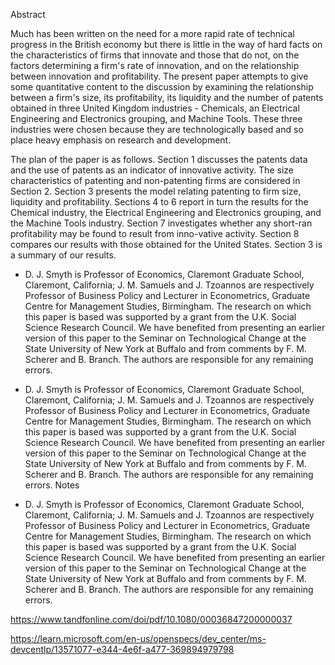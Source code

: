 Abstract

Much has been written on the need for a more rapid rate of technical progress in the British economy but there is little in the way of hard facts on the characteristics of firms that innovate and those that do not, on the factors determining a firm's rate of innovation, and on the relationship between innovation and profitability. The present paper attempts to give some quantitative content to the discussion by examining the relationship between a firm's size, its profitability, its liquidity and the number of patents obtained in three United Kingdom industries - Chemicals, an Electrical Engineering and Electronics grouping, and Machine Tools. These three industries were chosen because they are technologically based and so place heavy emphasis on research and development.

The plan of the paper is as follows. Section 1 discusses the patents data and the use of patents as an indicator of innovative activity. The size characteristics of patenting and non-patenting firms are considered in Section 2. Section 3 presents the model relating patenting to firm size, liquidity and profitability. Sections 4 to 6 report in turn the results for the Chemical industry, the Electrical Engineering and Electronics grouping, and the Machine Tools industry. Section 7 investigates whether any short-ran profitability may be found to result from inno-vative activity. Section 8 compares our results with those obtained for the United States. Section 3 is a summary of our results.

* D. J. Smyth is Professor of Economics, Claremont Graduate School, Claremont, California; J. M. Samuels and J. Tzoannos are respectively Professor of Business Policy and Lecturer in Econometrics, Graduate Centre for Management Studies, Birmingham. The research on which this paper is based was supported by a grant from the U.K. Social Science Research Council. We have benefited from presenting an earlier version of this paper to the Seminar on Technological Change at the State University of New York at Buffalo and from comments by F. M. Scherer and B. Branch. The authors are responsible for any remaining errors.

* D. J. Smyth is Professor of Economics, Claremont Graduate School, Claremont, California; J. M. Samuels and J. Tzoannos are respectively Professor of Business Policy and Lecturer in Econometrics, Graduate Centre for Management Studies, Birmingham. The research on which this paper is based was supported by a grant from the U.K. Social Science Research Council. We have benefited from presenting an earlier version of this paper to the Seminar on Technological Change at the State University of New York at Buffalo and from comments by F. M. Scherer and B. Branch. The authors are responsible for any remaining errors.
Notes

* D. J. Smyth is Professor of Economics, Claremont Graduate School, Claremont, California; J. M. Samuels and J. Tzoannos are respectively Professor of Business Policy and Lecturer in Econometrics, Graduate Centre for Management Studies, Birmingham. The research on which this paper is based was supported by a grant from the U.K. Social Science Research Council. We have benefited from presenting an earlier version of this paper to the Seminar on Technological Change at the State University of New York at Buffalo and from comments by F. M. Scherer and B. Branch. The authors are responsible for any remaining errors.

https://www.tandfonline.com/doi/pdf/10.1080/00036847200000037

https://learn.microsoft.com/en-us/openspecs/dev_center/ms-devcentlp/13571077-e344-4e6f-a477-369894979798
